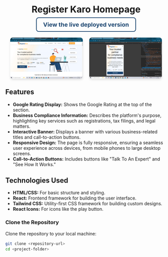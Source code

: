 # <h1 style="text-align:center; font-weight:bold;">Register Karo Homepage</h1>

<p style="text-align:center; margin-top: 20px;">
    <a href="https://register-karo-home-page-nbap7s1s3-prajjwal-rawats-projects.vercel.app" target="_blank" style="font-size: 18px; font-weight: bold; color: #1C4670; text-decoration: none; border: 2px solid #1C4670; padding: 10px 20px; border-radius: 8px; transition: all 0.3s ease-in-out;">
        View the live deployed version
    </a>
</p>

<div style="display: flex; justify-content: center; gap: 20px; margin-top: 30px;">
    <img src="https://raw.githubusercontent.com/Prajjwal-Rawat/RegisterKaro-HomePage/main/src/assets/Images/RegisterKaro%20Homepage.jpg" alt="Register Karo Homepage" style="width: 45%; border-radius: 8px; box-shadow: 0 4px 6px rgba(0, 0, 0, 0.1); transition: transform 0.3s ease-in-out;" onmouseover="this.style.transform='scale(1.05)'" onmouseout="this.style.transform='scale(1)'"/>
    <img src="https://raw.githubusercontent.com/Prajjwal-Rawat/RegisterKaro-HomePage/main/src/assets/Images/Responsive.jpg" alt="Responsive Design" style="width: 45%; border-radius: 8px; box-shadow: 0 4px 6px rgba(0, 0, 0, 0.1); transition: transform 0.3s ease-in-out;" onmouseover="this.style.transform='scale(1.05)'" onmouseout="this.style.transform='scale(1)'"/>
</div>


## Features
- <strong>Google Rating Display:</strong> Shows the Google Rating at the top of the section.
- <strong>Business Compliance Information:</strong> Describes the platform's purpose, highlighting key services such as registrations, tax filings, and legal matters.
- <strong>Interactive Banner:</strong> Displays a banner with various business-related titles and call-to-action buttons.
- <strong>Responsive Design:</strong> The page is fully responsive, ensuring a seamless user experience across devices, from mobile phones to large desktop screens.
- <strong>Call-to-Action Buttons:</strong> Includes buttons like "Talk To An Expert" and "See How It Works."

## Technologies Used
- <strong>HTML/CSS:</strong> For basic structure and styling.
- <strong>React:</strong> Frontend framework for building the user interface.
- <strong>Tailwind CSS:</strong> Utility-first CSS framework for building custom designs.
- <strong>React Icons:</strong> For icons like the play button.

### Clone the Repository
Clone the repository to your local machine:
```bash
git clone <repository-url>
cd <project-folder>
